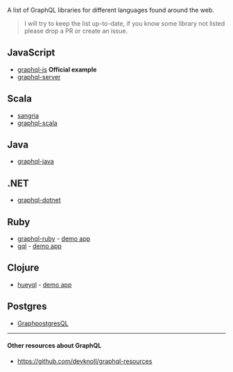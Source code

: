 A list of GraphQL libraries for different languages found around the web. 

> I will try to keep the list up-to-date, if you know some library not listed please drop a PR or create an issue.

## JavaScript

- [graphql-js](https://github.com/graphql/graphql-js) **Official example**
- [graphql-server](https://github.com/RisingStack/graphql-server)

## Scala

- [sangria](https://github.com/OlegIlyenko/sangria) 
- [graphql-scala](https://github.com/hjlarsson/graphql-scala)

## Java

- [graphql-java](https://github.com/andimarek/graphql-java)
 
## .NET

- [graphql-dotnet](https://github.com/joemcbride/graphql-dotnet)

## Ruby 

- [graphql-ruby](https://github.com/rmosolgo/graphql-ruby) - [demo app](http://graphql-ruby-demo.herokuapp.com/)
- [gql](https://github.com/martinandert/gql) - [demo app](http://gql-demo.herokuapp.com/)

## Clojure

- [hueyql](https://github.com/eyston/hueyql) - [demo app](https://hueyql.herokuapp.com/)

## Postgres

- [GraphpostgresQL](https://github.com/solidsnack/GraphpostgresQL)


---

#### Other resources about GraphQL

- https://github.com/devknoll/graphql-resources
